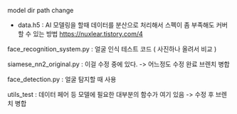 
model dir path change

- data.h5 : AI 모델링을 할때 데이터를 분산으로 처리해서 스펙이 좀 부족해도 커버할 수 있는 방법 https://nuxlear.tistory.com/4

face_recognition_system.py : 얼굴 인식 테스트 코드 ( 사진하나 올려서 비교 )

siamese_nn2_original.py : 이걸 수정 중에 있다. -> 어느정도 수정 완료 브렌치 병합

face_detection.py : 얼굴 탐지할 때 사용

utils_test : 데이터 페어 등 모델에 필요한 대부분의 함수가 여기 있음 -> 수정 후 브렌치 병합